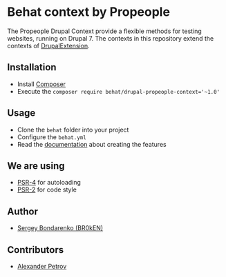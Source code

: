 # Behat context by Propeople

The Propeople Drupal Context provide a flexible methods for testing websites, running on Drupal 7. The contexts in this repository extend the contexts of [DrupalExtension](https://github.com/jhedstrom/drupalextension).

## Installation

- Install [Composer](https://getcomposer.org/doc/00-intro.md)
- Execute the `composer require behat/drupal-propeople-context='~1.0'`

## Usage

- Clone the `behat` folder into your project
- Configure the `behat.yml`
- Read the [documentation](behat/README.md) about creating the features

## We are using
- [PSR-4](https://github.com/php-fig/fig-standards/blob/master/accepted/PSR-4-autoloader.md) for autoloading
- [PSR-2](https://github.com/fig-standards/blob/master/accepted/PSR-2-coding-style-guide.md) for code style

## Author

- [Sergey Bondarenko (BR0kEN)](https://github.com/BR0kEN-)

## Contributors

- [Alexander Petrov](https://github.com/aapetrov)
